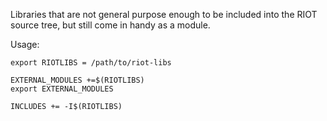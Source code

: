 Libraries that are not general purpose enough to be included into the RIOT source tree, but still come in handy as a module.

Usage:

	export RIOTLIBS = /path/to/riot-libs

	EXTERNAL_MODULES +=$(RIOTLIBS)
	export EXTERNAL_MODULES

	INCLUDES += -I$(RIOTLIBS)
